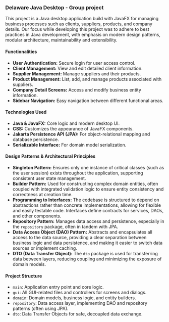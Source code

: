 ### Delaware Java Desktop - Group project

This project is a Java desktop application build with JavaFX for managing business processes such as clients, suppliers, products, and company details. Our focus while developing this project was to adhere to best practices in Java development, with emphasis on modern design patterns, modular architecture, maintainability and extensibility.

#### Functionalities

- **User Authentication:** Secure login for user access control.
- **Client Management:** View and edit detailed client information.
- **Supplier Management:** Manage suppliers and their products.
- **Product Management:** List, add, and manage products associated with suppliers.
- **Company Detail Screens:** Access and modify business entity information.
- **Sidebar Navigation:** Easy navigation between different functional areas.

#### Technologies Used

- **Java & JavaFX:** Core logic and modern desktop UI.
- **CSS:** Customizes the appearance of JavaFX components.
- **Jakarta Persistence API (JPA):** For object-relational mapping and database persistence.
- **Serializable Interface:** For domain model serialization.

#### Design Patterns & Architectural Principles

- **Singleton Pattern:** Ensures only one instance of critical classes (such as the user session) exists throughout the application, supporting consistent user state management.
- **Builder Pattern:** Used for constructing complex domain entities, often coupled with integrated validation logic to ensure entity consistency and correctness at creation time.
- **Programming to Interfaces:** The codebase is structured to depend on abstractions rather than concrete implementations, allowing for flexible and easily testable code. Interfaces define contracts for services, DAOs, and other components.
- **Repository Pattern:** Manages data access and persistence, especially in the `repository` package, often in tandem with JPA.
- **Data Access Object (DAO) Pattern:** Abstracts and encapsulates all access to the data source, providing a clear separation between business logic and data persistence, and making it easier to switch data sources or implement caching.
- **DTO (Data Transfer Object):** The `dto` package is used for transferring data between layers, reducing coupling and minimizing the exposure of domain models.

#### Project Structure

- `main`: Application entry point and core logic.
- `gui`: All GUI-related files and controllers for screens and dialogs.
- `domein`: Domain models, business logic, and entity builders.
- `repository`: Data access layer, implementing DAO and repository patterns (often using JPA).
- `dto`: Data Transfer Objects for safe, decoupled data exchange.
